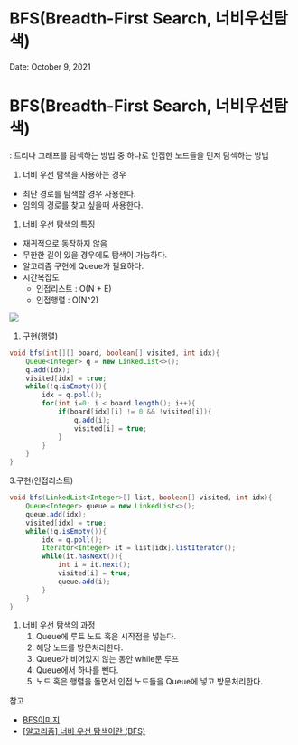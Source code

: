 # BFS(Breadth-First Search, 너비우선탐색)

Date: October 9, 2021

# BFS(Breadth-First Search, 너비우선탐색)

: 트리나 그래프를 탐색하는 방법 중 하나로 인접한 노드들을 먼저 탐색하는 방법

1. 너비 우선 탐색을 사용하는 경우
- 최단 경로를 탐색할 경우 사용한다.
- 임의의 경로를 찾고 싶을때 사용한다.
1. 너비 우선 탐색의 특징
- 재귀적으로 동작하지 않음
- 무한한 길이 있을 경우에도 탐색이 가능하다.
- 알고리즘 구현에 Queue가 필요하다.
- 시간복잡도
    - 인접리스트 : O(N + E)
    - 인접행렬 : O(N^2)

![](https://ww.namu.la/s/1fe9246903b78fae07577b243a0b22791e02cb39640d5cbaae10d9849343b4ea6f162a9a677a5892fbf7819abd4ef7221ebd3608849cfb66793411fb5e643951cb17465521d04a2636502ad7d7edb0767aa339b522241b54d0543ab00ca52950)

1. 구현(행렬)

```java
void bfs(int[][] board, boolean[] visited, int idx){
	Queue<Integer> q = new LinkedList<>();
	q.add(idx);
	visited[idx] = true;
	while(!q.isEmpty()){
		idx = q.poll();
		for(int i=0; i < board.length(); i++){
			if(board[idx][i] != 0 && !visited[i]){
				q.add(i);
				visited[i] = true;
			}
		}
	}
}
```

3.구현(인접리스트)

```java
void bfs(LinkedList<Integer>[] list, boolean[] visited, int idx){
	Queue<Integer> queue = new LinkedList<>();
	queue.add(idx);
	visited[idx] = true;
	while(!q.isEmpty()){
		idx = q.poll();
		Iterator<Integer> it = list[idx].listIterator();
		while(it.hasNext()){
			int i = it.next();
			visited[i] = true;
			queue.add(i);
		}
	}
}
```

1. 너비 우선 탐색의 과정
    1. Queue에 루트 노드 혹은 시작점을 넣는다.
    2. 해당 노드를 방문처리한다.
    3. Queue가 비어있지 않는 동안 while문 루프
    4. Queue에서 하나를 뺀다.
    5. 노드 혹은 행렬을 돌면서 인접 노드들을 Queue에 넣고 방문처리한다.


참고
- [BFS이미지](https://namu.wiki/w/%EB%84%88%EB%B9%84%20%EC%9A%B0%EC%84%A0%20%ED%83%90%EC%83%89?from=%EB%84%93%EC%9D%B4%20%EC%9A%B0%EC%84%A0%20%ED%83%90%EC%83%89)
- [[알고리즘] 너비 우선 탐색이란 (BFS)](https://gmlwjd9405.github.io/2018/08/15/algorithm-bfs.html)